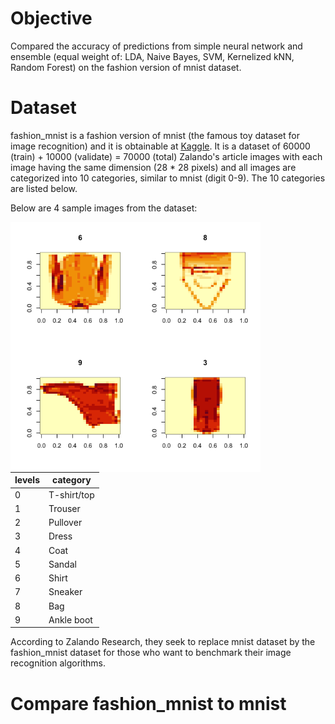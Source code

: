# Objective
Compared the accuracy of predictions from simple neural network and ensemble (equal weight of: LDA, Naive Bayes, SVM, Kernelized kNN, Random Forest) on the fashion version of mnist dataset.

# Dataset
fashion_mnist is a fashion version of mnist (the famous toy dataset for image recognition) and it is obtainable at [Kaggle](https://www.kaggle.com/zalando-research/fashionmnist). It is a dataset of 60000 (train) + 10000 (validate) = 70000 (total) Zalando's article images with each image having the same dimension (28 * 28 pixels) and all images are categorized into 10 categories, similar to mnist (digit 0-9). The 10 categories are listed below.

Below are 4 sample images from the dataset:

<img src="/plot_1.png" align="left" height="400" width="400">

| levels  | category |
| ------------- | ------------- |
|0|T-shirt/top|
|1|Trouser|
|2|Pullover|
|3|Dress|
|4|Coat|
|5|Sandal|
|6|Shirt|
|7|Sneaker|
|8|Bag|
|9|Ankle boot|

According to Zalando Research, they seek to replace mnist dataset by the fashion_mnist dataset for those who want to benchmark their image recognition algorithms.

# Compare fashion_mnist to mnist
